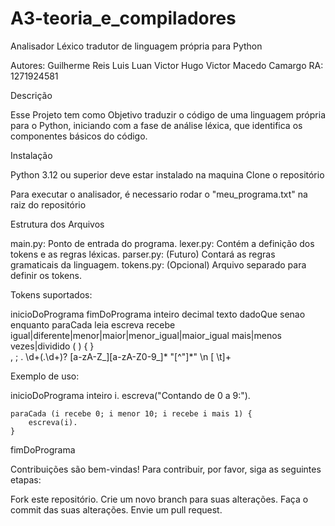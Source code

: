 # A3-teoria_e_compiladores

Analisador Léxico tradutor de linguagem própria para Python

Autores:
Guilherme Reis
Luis
Luan
Victor Hugo
Victor Macedo Camargo   RA: 1271924581

Descrição

Esse Projeto tem como Objetivo traduzir o código de uma linguagem própria para o Python, iniciando com a fase de análise léxica, que identifica os componentes básicos do código.


Instalação

Python 3.12 ou superior deve estar instalado na maquina
Clone o repositório

Para executar o analisador, é necessario rodar o "meu_programa.txt" na raiz do repositório

Estrutura dos Arquivos

main.py: Ponto de entrada do programa.
lexer.py: Contém a definição dos tokens e as regras léxicas.
parser.py: (Futuro) Contará as regras gramaticais da linguagem.
tokens.py: (Opcional) Arquivo separado para definir os tokens.

Tokens suportados:

inicioDoPrograma
fimDoPrograma
inteiro
decimal
texto
dadoQue
senao
enquanto
paraCada
leia
escreva
recebe
igual|diferente|menor|maior|menor_igual|maior_igual
mais|menos
vezes|dividido
\(
\)
\{
\}   
,
;
\.
\d+(\.\d+)?
[a-zA-Z_][a-zA-Z0-9_]*
"[^"]*"
\n
[ \t]+



Exemplo de uso: 

inicioDoPrograma
    inteiro i.
    escreva("Contando de 0 a 9:").
    
    paraCada (i recebe 0; i menor 10; i recebe i mais 1) {
        escreva(i).
    }
    
fimDoPrograma

Contribuições são bem-vindas! Para contribuir, por favor, siga as seguintes etapas:

Fork este repositório.
Crie um novo branch para suas alterações.
Faça o commit das suas alterações.
Envie um pull request.

